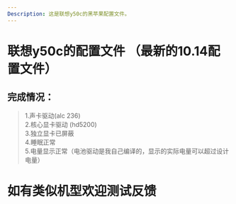 ```yaml
---
Description: 这是联想y50c的黑苹果配置文件。
---
```

# 联想y50c的配置文件 （最新的10.14配置文件）
## 完成情况：
>1.声卡驱动(alc 236)<br>
2.核心显卡驱动 (hd5200)<br>
3.独立显卡已屏蔽<br>
4.睡眠正常<br>
5.电量显示正常（电池驱动是我自己编译的，显示的实际电量可以超过设计电量）
# 如有类似机型欢迎测试反馈
